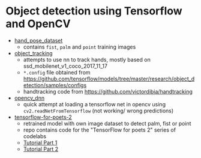 # Object detection using Tensorflow and OpenCV

* [hand_pose_dataset](https://github.com/parvudan/object_det/tree/master/hand_pose_dataset) 
  - contains `fist`, `palm` and `point` training images
* [object_tracking](https://github.com/parvudan/object_det/tree/master/object_tracking) 
  - attempts to use nn to track hands, mostly based on ssd_mobilenet_v1_coco_2017_11_17
  - `*.config` file obtained from https://github.com/tensorflow/models/tree/master/research/object_detection/samples/configs
  - handtracking code from https://github.com/victordibia/handtracking
* [opencv_dnn](https://github.com/parvudan/object_det/tree/master/opencv_dnn)
  - quick attempt at loading a tensorflow net in opencv using `cv2.readNetFromTensorflow` (not working/ wrong predictions)
* [tensorflow-for-poets-2](https://github.com/parvudan/object_det/tree/master/tensorflow-for-poets-2) 
  - retrained model with own image dataset to detect palm, fist or point
  - repo contains code for the "TensorFlow for poets 2" series of codelabs
  - [Tutorial Part 1](https://codelabs.developers.google.com/codelabs/tensorflow-for-poets)
  - [Tutorial Part 2](https://codelabs.developers.google.com/codelabs/tensorflow-for-poets-2-tflite)
